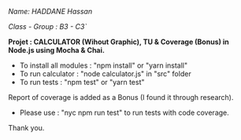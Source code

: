 

_Name: HADDANE Hassan_


_Class - Group : B3 - C3`_



**Projet : CALCULATOR (Wihout Graphic), TU & Coverage (Bonus) in Node.js using Mocha & Chai.**

* To install all modules : "npm install" or "yarn install"
* To run calculator : "node calculator.js" in "src" folder
* To run tests : "npm test" or "yarn test"

Report of coverage is added as a Bonus (I found it through research).

* Please use : "nyc npm run test" to run tests with code coverage.

Thank you.





